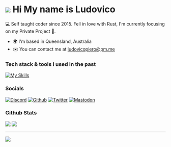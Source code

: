 ![](https://user-images.githubusercontent.com/18350557/176309783-0785949b-9127-417c-8b55-ab5a4333674e.gif) Hi My name is Ludovico
================================================================================================================================

💻 Self taught coder since 2015. Fell in love with Rust, I'm currently focusing on my Private Project 🤪.

*   🌍  I'm based in Queensland, Australia
*   ✉️  You can contact me at [ludovicopiero@pm.me](mailto:ludovicopiero@pm.me)

### Tech stack & tools I used in the past 

[![My Skills](https://skillicons.dev/icons?i=go,rust,js,python,typescript,html,css,react,astro,tailwind,sass,nodejs,neovim,emacs,vscode,azure,gcp,heroku,cloudflare,linux&perline=7&theme=dark)](https://skillicons.dev)                    

### Socials

[![Discord](https://skillicons.dev/icons?i=discord&theme=dark)](https://discord.com/users/298043281814585345) 
[![Github](https://skillicons.dev/icons?i=github&theme=dark)](https://github.com/LudovicoPiero) 
[![Twitter](https://skillicons.dev/icons?i=twitter&theme=dark)](https://twitter.com/ludovico1337) 
[![Mastodon](https://skillicons.dev/icons?i=mastodon&theme=dark)](https://social.gnuweeb.org/@vico) 

### Github Stats

![](https://raw.githubusercontent.com/NorinaMadoka/github-stats/master/generated/overview.svg)
![](https://raw.githubusercontent.com/NorinaMadoka/github-stats/master/generated/languages.svg)


------
![](https://komarev.com/ghpvc/?username=NorinaMadoka&color=ff69b4)

